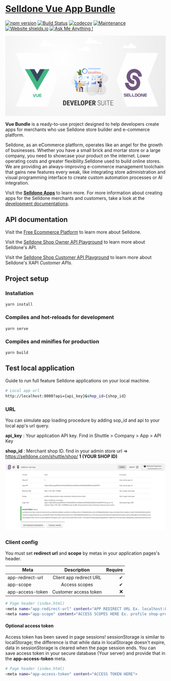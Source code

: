 # [Selldone Vue App Bundle](https://selldone.com/)

[![npm version](https://img.shields.io/npm/v/@selldone/vue-bundle.svg?style=flat)](https://www.npmjs.com/package/@selldone/vue-bundle) 
[![Build Status](https://travis-ci.com/selldone/vue-bundle.svg?branch=master)](https://travis-ci.com/selldone/vue-bundle)
[![codecov](https://codecov.io/gh/selldone/vue-bundle/branch/master/graph/badge.svg)](https://codecov.io/gh/selldone/vue-bundle)
[![Maintenance](https://img.shields.io/badge/Maintained%3F-yes-green.svg)](https://github.com/selldone/vue-bundle/graphs/commit-activity)
[![Website shields.io](https://img.shields.io/website-up-down-green-red/http/shields.io.svg)](https://selldone.com)
[![Ask Me Anything !](https://img.shields.io/badge/Ask%20me-anything-1abc9c.svg)](https://selldone.com/faq)


![SELLDONE VUE BUNDLE](/readme/github-vue-bundle-small.png)


**Vue Bundle** is a ready-to-use project designed to help developers create apps for merchants who use Selldone store builder and e-commerce platform. 

Selldone, as an eCommerce platform, operates like an angel for the growth of businesses. Whether you have a small brick and mortar store or a large company, you need to showcase your product on the internet. Lower operating costs and greater flexibility.Selldone used to build online stores. We are providing an always-improving e-commerce management toolchain that gains new features every weak, like integrating store administration and visual programming interface to create custom automation processes or AI integration. 

Visit the [**Selldone Apps**](https://selldone.com/apps) to learn more.
For more information about creating apps for the Selldone merchants and customers, take a look at the [development documentations](https://selldone.com/help).

## API documentation
Visit the [Free Ecommerce Platform](https://selldone.com) to learn more about Selldone.

Visit the [Selldone Shop Owner API Playground](https://selldone.com/apps/api/owner) to learn more about Selldone's API.

Visit the [Selldone Shop Customer API Playground](https://selldone.com/apps/api/shop) to learn more about Selldone's XAPI *Customer APIs*.


## Project setup

### Installation
```
yarn install
```

### Compiles and hot-reloads for development
```
yarn serve
```

### Compiles and minifies for production
```
yarn build
```

## Test local application
Guide to run full feature Selldone applications on your local machine.



```sh
# Local app url
http://localhost:8000?api={api_key}&shop_id={shop_id}
```

### URL
You can simulate app loading procedure by adding sop_id and api to your local app's url query.


**api_key** : Your application API key. Find in Shuttle > Company > App > API Key

**shop_id** : Merchant shop ID. find in your admin store url => https://selldone.com/shuttle/shop/ **1 (YOUR SHOP ID)**



![Application First Page](/readme/firs-page.png)


### Client config
You must set **redirect url** and **scope** by metas in your application pages's header.


| Meta        | Description           | Require  |
| ------------- |:-------------:| -----:|
| app-redirect-url      | Client app redirect URL | ✔ |
| app-scope      | Access scopes      |   ✔ |
| app-access-token | Customer access token      |    ❌ |




```sh
# Page header (index.html)
<meta name="app-redirect-url" content="APP REDIRECT URL Ex. localhost:8000 or your-domain.com/sample-app">
<meta name="app-scope" content="ACCESS SCOPES HERE Ex. profile shop-products shop-warehouse shop-process-center">
```

#### Optional access token
Access token has been saved in page sessions! sessionStorage is similar to localStorage; the difference is that while data in localStorage doesn't expire, data in sessionStorage is cleared when the page session ends.
You can save access token in your secure database (Your server) and provide that in the **app-access-token** meta.

```sh
# Page header (index.html)
<meta name="app-access-token" content="ACCESS TOKEN HERE">
```
